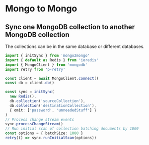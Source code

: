 # Mongo to Mongo

## Sync one MongoDB collection to another MongoDB collection

The collections can be in the same database or different databases.

```typescript
import { initSync } from 'mongo2mongo'
import { default as Redis } from 'ioredis'
import { MongoClient } from 'mongodb'
import retry from 'p-retry'

const client = await MongoClient.connect()
const db = client.db()

const sync = initSync(
  new Redis(),
  db.collection('sourceCollection'),
  db.collection('destinationCollection'),
  { omit: ['password', 'unneededStuff'] }
)
// Process change stream events
sync.processChangeStream()
// Run initial scan of collection batching documents by 1000
const options = { batchSize: 1000 }
retry(() => sync.runInitialScan(options))
```
